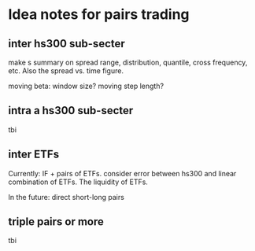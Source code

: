 # Idea notes for pairs trading

## inter hs300 sub-secter ##

make s summary on spread range, distribution, quantile, cross frequency, etc. Also the spread vs. time figure.

moving beta: window size? moving step length?

## intra a hs300 sub-secter ##

tbi

## inter ETFs ##

Currently: IF + pairs of ETFs. consider error between hs300 and linear combination of ETFs. The liquidity of ETFs.

In the future: direct short-long pairs

## triple pairs or more ##

tbi